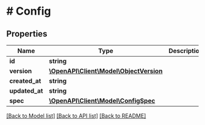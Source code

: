 # # Config

## Properties

Name | Type | Description | Notes
------------ | ------------- | ------------- | -------------
**id** | **string** |  | [optional]
**version** | [**\OpenAPI\Client\Model\ObjectVersion**](ObjectVersion.md) |  | [optional]
**created_at** | **string** |  | [optional]
**updated_at** | **string** |  | [optional]
**spec** | [**\OpenAPI\Client\Model\ConfigSpec**](ConfigSpec.md) |  | [optional]

[[Back to Model list]](../../README.md#models) [[Back to API list]](../../README.md#endpoints) [[Back to README]](../../README.md)
